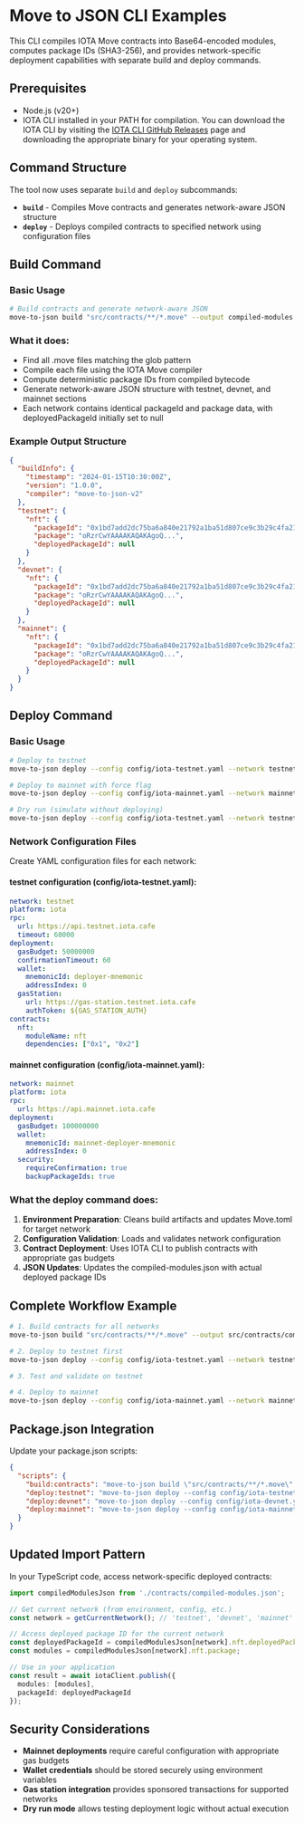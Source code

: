 # Move to JSON CLI Examples

This CLI compiles IOTA Move contracts into Base64-encoded modules, computes package IDs (SHA3-256), and provides network-specific deployment capabilities with separate build and deploy commands.

## Prerequisites

- Node.js (v20+)
- IOTA CLI installed in your PATH for compilation. You can download the IOTA CLI by visiting the [IOTA CLI GitHub Releases](https://github.com/iotaledger/iota/releases) page and downloading the appropriate binary for your operating system.

## Command Structure

The tool now uses separate `build` and `deploy` subcommands:

- **`build`** - Compiles Move contracts and generates network-aware JSON structure
- **`deploy`** - Deploys compiled contracts to specified network using configuration files

## Build Command

### Basic Usage

```bash
# Build contracts and generate network-aware JSON
move-to-json build "src/contracts/**/*.move" --output compiled-modules.json
```

### What it does:

- Find all .move files matching the glob pattern
- Compile each file using the IOTA Move compiler  
- Compute deterministic package IDs from compiled bytecode
- Generate network-aware JSON structure with testnet, devnet, and mainnet sections
- Each network contains identical packageId and package data, with deployedPackageId initially set to null

### Example Output Structure

```json
{
  "buildInfo": {
    "timestamp": "2024-01-15T10:30:00Z",
    "version": "1.0.0",
    "compiler": "move-to-json-v2"
  },
  "testnet": {
    "nft": {
      "packageId": "0x1bd7add2dc75ba6a840e21792a1ba51d807ce9c3b29c4fa2140f383e77988daa",
      "package": "oRzrCwYAAAAKAQAKAgoQ...",
      "deployedPackageId": null
    }
  },
  "devnet": {
    "nft": {
      "packageId": "0x1bd7add2dc75ba6a840e21792a1ba51d807ce9c3b29c4fa2140f383e77988daa",
      "package": "oRzrCwYAAAAKAQAKAgoQ...",
      "deployedPackageId": null
    }
  },
  "mainnet": {
    "nft": {
      "packageId": "0x1bd7add2dc75ba6a840e21792a1ba51d807ce9c3b29c4fa2140f383e77988daa",
      "package": "oRzrCwYAAAAKAQAKAgoQ...",
      "deployedPackageId": null
    }
  }
}
```

## Deploy Command

### Basic Usage

```bash
# Deploy to testnet
move-to-json deploy --config config/iota-testnet.yaml --network testnet

# Deploy to mainnet with force flag
move-to-json deploy --config config/iota-mainnet.yaml --network mainnet --force

# Dry run (simulate without deploying)
move-to-json deploy --config config/iota-testnet.yaml --network testnet --dry-run
```

### Network Configuration Files

Create YAML configuration files for each network:

#### testnet configuration (config/iota-testnet.yaml):
```yaml
network: testnet
platform: iota
rpc:
  url: https://api.testnet.iota.cafe
  timeout: 60000
deployment:
  gasBudget: 50000000
  confirmationTimeout: 60
  wallet:
    mnemonicId: deployer-mnemonic
    addressIndex: 0
  gasStation:
    url: https://gas-station.testnet.iota.cafe
    authToken: ${GAS_STATION_AUTH}
contracts:
  nft:
    moduleName: nft
    dependencies: ["0x1", "0x2"]
```

#### mainnet configuration (config/iota-mainnet.yaml):
```yaml
network: mainnet
platform: iota
rpc:
  url: https://api.mainnet.iota.cafe
deployment:
  gasBudget: 100000000
  wallet:
    mnemonicId: mainnet-deployer-mnemonic
    addressIndex: 0
  security:
    requireConfirmation: true
    backupPackageIds: true
```

### What the deploy command does:

1. **Environment Preparation**: Cleans build artifacts and updates Move.toml for target network
2. **Configuration Validation**: Loads and validates network configuration
3. **Contract Deployment**: Uses IOTA CLI to publish contracts with appropriate gas budgets
4. **JSON Updates**: Updates the compiled-modules.json with actual deployed package IDs

## Complete Workflow Example

```bash
# 1. Build contracts for all networks
move-to-json build "src/contracts/**/*.move" --output src/contracts/compiled-modules.json

# 2. Deploy to testnet first
move-to-json deploy --config config/iota-testnet.yaml --network testnet

# 3. Test and validate on testnet

# 4. Deploy to mainnet
move-to-json deploy --config config/iota-mainnet.yaml --network mainnet
```

## Package.json Integration

Update your package.json scripts:

```json
{
  "scripts": {
    "build:contracts": "move-to-json build \"src/contracts/**/*.move\" --output src/contracts/compiled-modules.json",
    "deploy:testnet": "move-to-json deploy --config config/iota-testnet.yaml --network testnet",
    "deploy:devnet": "move-to-json deploy --config config/iota-devnet.yaml --network devnet", 
    "deploy:mainnet": "move-to-json deploy --config config/iota-mainnet.yaml --network mainnet"
  }
}
```

## Updated Import Pattern

In your TypeScript code, access network-specific deployed contracts:

```typescript
import compiledModulesJson from './contracts/compiled-modules.json';

// Get current network (from environment, config, etc.)
const network = getCurrentNetwork(); // 'testnet', 'devnet', 'mainnet'

// Access deployed package ID for the current network
const deployedPackageId = compiledModulesJson[network].nft.deployedPackageId;
const modules = compiledModulesJson[network].nft.package;

// Use in your application
const result = await iotaClient.publish({
  modules: [modules],
  packageId: deployedPackageId
});
```

## Security Considerations

- **Mainnet deployments** require careful configuration with appropriate gas budgets
- **Wallet credentials** should be stored securely using environment variables
- **Gas station integration** provides sponsored transactions for supported networks
- **Dry run mode** allows testing deployment logic without actual execution
